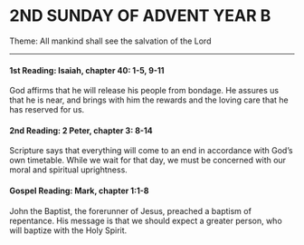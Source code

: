 # 2ND SUNDAY OF ADVENT YEAR B
Theme: All mankind shall see the salvation of the Lord

---

#### 1st Reading: Isaiah, chapter 40: 1-5, 9-11

God affirms that he will release his people from bondage. He assures us that he is near, and brings with him the rewards and the loving care that he has reserved for us.

#### 2nd Reading: 2 Peter, chapter 3: 8-14

Scripture says that everything will come to an end in accordance with God’s own timetable. While we wait for that day, we must be concerned with our moral and spiritual uprightness.

#### Gospel Reading: Mark, chapter 1:1-8

John the Baptist, the forerunner of Jesus, preached a baptism of repentance. His message is that we should expect a greater person, who will baptize with the Holy Spirit.